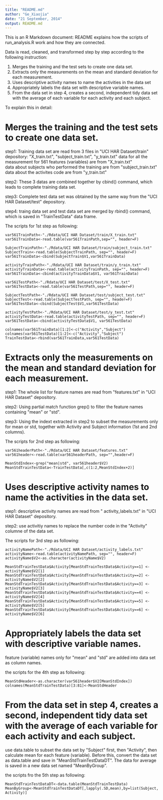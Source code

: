 ```yaml
---
title: "README.md"
author: "Ge_Xiaojia"
date: "21 September, 2014"
output: README.md
---
```


This is an R Markdown document: README explains how the scripts of run_analysis.R work and how they are connected.

Data is read, cleaned, and transformed step by step according to the following instruction:
1. Merges the training and the test sets to create one data set.
2. Extracts only the measurements on the mean and standard deviation for each measurement. 
3. Uses descriptive activity names to name the activities in the data set
4. Appropriately labels the data set with descriptive variable names. 
5. From the data set in step 4, creates a second, independent tidy data set with the average of each variable for each activity and each subject.

To explain this in detail:

# Merges the training and the test sets to create one data set.

step1: Training data set are read from 3 files in "UCI HAR Dataset/train" depository:  "X_train.txt", "subject_train.txt",  "y_train.txt" 
data for all the measurement for 561 features (variables) are from "X_train.txt"        
data about subjects who performed the training are from "subject_train.txt" 
data about the activites code are from "y_train.txt" 

step2: These 3 datas are combined together by cbind() command, which leads to complete training data set.

step3: Complete test data set was obtained by the same way from the "UCI HAR Dataset/test" depository.

step4: traing data set and test data set are merged by rbind() command, which is saved in "TrainTestData" data frame.

The scripts for 1st step as following:
```{r}
var561TrainPath<-"./Rdata/UCI HAR Dataset/train/X_train.txt"
var561TrainData<-read.table(var561TrainPath,sep="", header=F)

SubjectTrainPath<-"./Rdata/UCI HAR Dataset/train/subject_train.txt"
SubjectTrain<-read.table(SubjectTrainPath, sep="", header=F)
var561TrainData<-cbind(SubjectTrain$V1,var561TrainData)

activityTrainPath<-"./Rdata/UCI HAR Dataset/train/y_train.txt"
activityTrainData<-read.table(activityTrainPath, sep="", header=F)
var561TrainData<-cbind(activityTrainData$V1, var561TrainData)

var561TestPath<-"./Rdata/UCI HAR Dataset/test/X_test.txt"
var561TestData<-read.table(var561TestPath,sep="", header=F)

SubjectTestPath<-"./Rdata/UCI HAR Dataset/test/subject_test.txt"
SubjectTest<-read.table(SubjectTestPath, sep="", header=F)
var561TestData<-cbind(SubjectTest$V1,var561TestData)

activityTestPath<-"./Rdata/UCI HAR Dataset/test/y_test.txt"
activityTestData<-read.table(activityTestPath, sep="", header=F)
var561TestData<-cbind(activityTestData$V1, var561TestData)

colnames(var561TrainData)[1:2]<-c("Activity","Subject")
colnames(var561TestData)[1:2]<-c("Activity","Subject")
TrainTestData<-rbind(var561TrainData,var561TestData)

```


# Extracts only the measurements on the mean and standard deviation for each measurement. 

step1: The whole list for feature names are read from "features.txt" in "UCI HAR Dataset" depository.

step2: Using partial match function grep() to filter the feature names containing "mean" or "std".

step3: Using the indext extracted in step2 to subset the measurements only for mean or std, together with Activity and Subject information (1st and 2nd columns).

The scripts for 2nd step as following:
```{r}
var561headerPath<-"./Rdata/UCI HAR Dataset/features.txt"
var561header<-read.table(var561headerPath, sep="",header=F)

MeanStdIndex<-grep("mean|std", var561header$V2)
MeanStdTrainTestData<-TrainTestData[,c(1:2,MeanStdIndex+2)]
```

# Uses descriptive activity names to name the activities in the data set.

step1: descriptive activity names are read from " activity_labels.txt" in "UCI HAR Dataset" depository. 

step2: use activitiy names to replace the number code in the "Activity" columne of the data set.

The scripts for 3rd step as following:
```{r}
activityNamePath<-"./Rdata/UCI HAR Dataset/activity_labels.txt"
activityName<-read.table(activityNamePath, sep="", header=F)
activityName$V2<-as.character(activityName$V2)

MeanStdTrainTestData$Activity[MeanStdTrainTestData$Activity==1] <- activityName$V2[1]
MeanStdTrainTestData$Activity[MeanStdTrainTestData$Activity==2] <- activityName$V2[2]
MeanStdTrainTestData$Activity[MeanStdTrainTestData$Activity==3] <- activityName$V2[3]
MeanStdTrainTestData$Activity[MeanStdTrainTestData$Activity==4] <- activityName$V2[4]
MeanStdTrainTestData$Activity[MeanStdTrainTestData$Activity==5] <- activityName$V2[5]
MeanStdTrainTestData$Activity[MeanStdTrainTestData$Activity==6] <- activityName$V2[6]
```


# Appropriately labels the data set with descriptive variable names. 

feature (variable) names only for "mean" and "std" are added into data set as column names.

the scripts for the 4th step as following:
```{r}
MeanStdHeader<-as.character(var561header$V2[MeanStdIndex])
colnames(MeanStdTrainTestData)[3:81]<-MeanStdHeader
```

# From the data set in step 4, creates a second, independent tidy data set with the average of each variable for each activity and each subject.

use data.table to subset the data set by "Subject" first, then "Activity", then calculate mean for each feature (variable). Before this, convert the data set as data.table and save in "MeanStdTrainTestDataDT". The data for average is saved in a new data set named "MeanByGroup".

the scripts fro the 5th step as following:
```{r}
MeanStdTrainTestDataDT<-data.table(MeanStdTrainTestData)
MeanByGroup<-MeanStdTrainTestDataDT[,lapply(.SD,mean),by=list(Subject, Activity)] 
```

